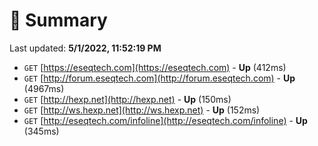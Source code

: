 # 📖 Summary
Last updated: **5/1/2022, 11:52:19 PM**

- `GET` [https://eseqtech.com](https://eseqtech.com) - **Up** (412ms)
- `GET` [http://forum.eseqtech.com](http://forum.eseqtech.com) - **Up** (4967ms)
- `GET` [http://hexp.net](http://hexp.net) - **Up** (150ms)
- `GET` [http://ws.hexp.net](http://ws.hexp.net) - **Up** (152ms)
- `GET` [http://eseqtech.com/infoline](http://eseqtech.com/infoline) - **Up** (345ms)
